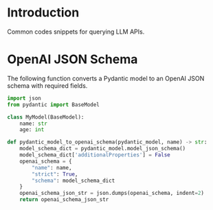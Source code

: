 # Introduction

Common codes snippets for querying LLM APIs.

# OpenAI JSON Schema

The following function converts a Pydantic model to an OpenAI JSON schema with required fields.

```python
import json
from pydantic import BaseModel

class MyModel(BaseModel):
    name: str
    age: int

def pydantic_model_to_openai_schema(pydantic_model, name) -> str:
    model_schema_dict = pydantic_model.model_json_schema()
    model_schema_dict['additionalProperties'] = False
    openai_schema = {
        "name": name,
        "strict": True,
        "schema": model_schema_dict
    }
    openai_schema_json_str = json.dumps(openai_schema, indent=2)
    return openai_schema_json_str
```